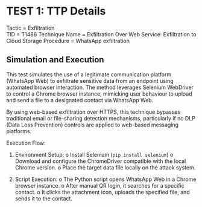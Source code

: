 # TEST 1: TTP Details

Tactic = Exfiltration  
TID = T1486 
Technique Name = Exfiltration Over Web Service: Exfiltration to Cloud Storage 
Procedure = WhatsApp exfiltration 

## Simulation and Execution

This test simulates the use of a legitimate communication platform (WhatsApp Web) to exfiltrate sensitive data from an endpoint using automated browser interaction. The method leverages Selenium WebDriver to control a Chrome browser instance, mimicking user behaviour to upload and send a file to a designated contact via WhatsApp Web.

By using web-based exfiltration over HTTPS, this technique bypasses traditional email or file-sharing detection mechanisms, particularly if no DLP (Data Loss Prevention) controls are applied to web-based messaging platforms.

Execution Flow:
1.	Environment Setup:
o	Install Selenium (`pip install selenium`)
o	Download and configure the ChromeDriver compatible with the local Chrome version.
o	Place the target data file locally on the attack system.

2.	Script Execution:
o	The Python script opens WhatsApp Web in a Chrome browser instance.
o	After manual QR login, it searches for a specific contact.
o	It clicks the attachment icon, uploads the specified file, and sends it to the contact.

